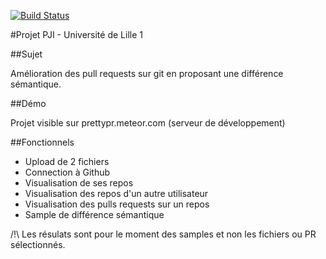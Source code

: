 [![Build Status](https://travis-ci.org/Oupsla/PrettyPR.svg?branch=master)](https://travis-ci.org/Oupsla/PrettyPR)

#Projet PJI - Université de Lille 1

##Sujet

Amélioration des pull requests sur git en proposant une différence sémantique.


##Démo

Projet visible sur prettypr.meteor.com (serveur de développement)


##Fonctionnels

- Upload de 2 fichiers
- Connection à Github
- Visualisation de ses repos
- Visualisation des repos d'un autre utilisateur
- Visualisation des pulls requests sur un repos
- Sample de différence sémantique

/!\ Les résulats sont pour le moment des samples et non les fichiers ou PR sélectionnés. 
